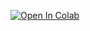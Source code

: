 [![Open In Colab](https://colab.research.google.com/assets/colab-badge.svg)](https://colab.research.google.com/github/Muhammad-Awais-Professional/ml_assignment2/blob/main/i222390_Assignment_2.ipynb)
